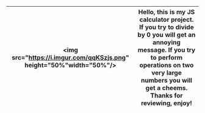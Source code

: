 <img src="https://i.imgur.com/qqKSzjs.png" height="50%"width="50%"/> | Hello, this is my JS calculator project. If you try to divide by 0 you will get an annoying message. If you try to perform operations on two very large numbers you will get a cheems. Thanks for reviewing, enjoy!
:-----------------------------------------------------------------------:|:-------------------------:
